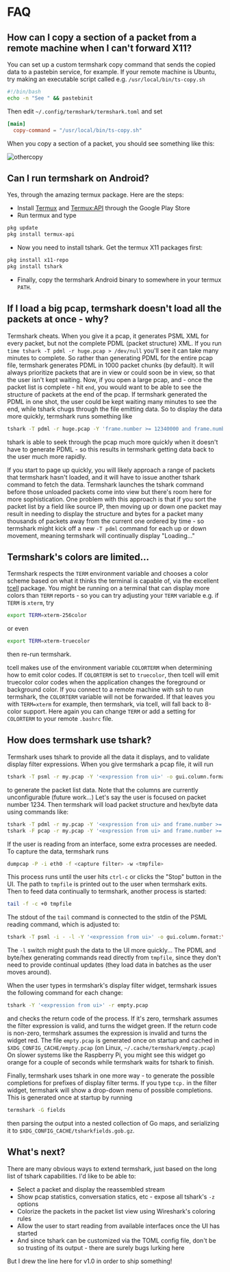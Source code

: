 
# FAQ

## How can I copy a section of a packet from a remote machine when I can't forward X11?

You can set up a custom termshark copy command that sends the copied data to a pastebin service, for example. If your remote machine is Ubuntu, try making an executable script called e.g. `/usr/local/bin/ts-copy.sh`

```bash
#!/bin/bash
echo -n "See " && pastebinit
```
Then edit ```~/.config/termshark/termshark.toml``` and set

```toml
[main]
  copy-command = "/usr/local/bin/ts-copy.sh"
  ```
  When you copy a section of a packet, you should see something like this:

![othercopy](https://drive.google.com/uc?export=view&id=11kLyrEhBQL3e50Nrzk_BhhZgCzt1cqDn)

## Can I run termshark on Android?

Yes, through the amazing termux package. Here are the steps:

- Install [Termux](https://play.google.com/store/apps/details?id=com.termux&hl=en_US) and [Termux:API](https://play.google.com/store/apps/details?id=com.termux.api&hl=en_US) through the Google Play Store
- Run termux and type
```bash
pkg update
pkg install termux-api
```
- Now you need to install tshark. Get the termux X11 packages first:
```bash
pkg install x11-repo
pkg install tshark
```
- Finally, copy the termshark Android binary to somewhere in your termux ```PATH```.

## If I load a big pcap, termshark doesn't load all the packets at once - why?

Termshark cheats. When you give it a pcap, it generates PSML XML for every packet, but not the complete PDML (packet structure) XML. If you run ```time tshark -T pdml -r huge.pcap > /dev/null```  you'll see it can take many minutes to complete. So rather than generating PDML for the entire pcap file, termshark generates PDML in 1000 packet chunks (by default). It will always prioritize packets that are in view or could soon be in view, so that the user isn't kept waiting. Now, if you open a large pcap, and - once the packet list is complete - hit `end`, you would want to be able to see the structure of packets at the end of the pcap. If termshark generated the PDML in one shot, the user could be kept waiting many minutes to see the end, while tshark chugs through the file emitting data. So to display the data more quickly, termshark runs something like
```bash
tshark -T pdml -r huge.pcap -Y 'frame.number >= 12340000 and frame.number < 12341000'
```
tshark is able to seek through the pcap much more quickly when it doesn't have to generate PDML - so this results in termshark getting data back to the user much more rapidly.

If you start to page up quickly, you will likely approach a range of packets that termshark hasn't loaded, and it will have to issue another tshark command to fetch the data. Termshark launches the tshark command before those unloaded packets come into view but there's room here for more sophistication. One problem with this approach is that if you sort the packet list by a field like source IP, then moving up or down one packet may result in needing to display the structure and bytes for a packet many thousands of packets away from the current one ordered by time - so termshark might kick off a new  ```-T pdml``` command for each up or down movement, meaning termshark will continually display "Loading..."

## Termshark's colors are limited...

Termshark respects the ```TERM``` environment variable and chooses a color scheme based on what it thinks the terminal is capable of, via the excellent [tcell](https://github.com/gdamore/tcell) package. You might be running on a terminal that can display more colors than ```TERM``` reports - so you can try adjusting your ```TERM``` variable e.g. if ```TERM``` is ```xterm```, try

```bash
export TERM=xterm-256color
```

or even

```bash
export TERM=xterm-truecolor
```
then re-run termshark.

tcell makes use of the environment variable ```COLORTERM``` when determining how to emit color codes. If ```COLORTERM``` is set to ```truecolor```, then tcell will emit truecolor color codes when the application changes the foreground or background color. If you connect to a remote machine with ssh to run termshark, the ```COLORTERM``` variable will not be forwarded. If that leaves you with ```TERM=xterm``` for example, then termshark, via tcell, will fall back to 8-color support. Here again you can change ```TERM``` or add a setting for ```COLORTERM``` to your remote ```.bashrc``` file.

## How does termshark use tshark?

Termshark uses tshark to provide all the data it displays, and to validate display filter expressions. When you give termshark a pcap file, it will run

```bash
tshark -T psml -r my.pcap -Y '<expression from ui>' -o gui.column.format:\"...\"```
```

to generate the packet list data. Note that the columns are currently unconfigurable (future work...) Let's say the user is focused on packet number 1234. Then termshark will load packet structure and hex/byte data using commands like:

```bash
tshark -T pdml -r my.pcap -Y '<expression from ui> and frame.number >= 1000 and frame.number < 2000'
tshark -F pcap -r my.pcap -Y '<expression from ui> and frame.number >= 1000 and frame.number < 2000' -w -
```
If the user is reading from an interface, some extra processes are needed. To capture the data, termshark runs

```bash
dumpcap -P -i eth0 -f <capture filter> -w <tmpfile>
```
This process runs until the user hits `ctrl-c` or clicks the "Stop" button in the UI. The path to ```tmpfile``` is printed out to the user when termshark exits. Then to feed data continually to termshark, another process is started:

```bash
tail -f -c +0 tmpfile
```
The stdout of the ```tail``` command is connected to the stdin of the PSML reading command, which is adjusted to:

```bash
tshark -T psml -i - -l -Y '<expression from ui>' -o gui.column.format:\"...\"```
```
The ```-l``` switch might push the data to the UI more quickly... The PDML and byte/hex generating commands read directly from `tmpfile`, since they don't need to provide continual updates (they load data in batches as the user moves around).

When the user types in termshark's display filter widget, termshark issues the following command for each change:

```bash
tshark -Y '<expression from ui>' -r empty.pcap
```
and checks the return code of the process. If it's zero, termshark assumes the filter expression is valid, and turns the widget green. If the return code is non-zero, termshark assumes the expression is invalid and turns the widget red. The file `empty.pcap` is generated once on startup and cached in ```$XDG_CONFIG_CACHE/empty.pcap``` (on Linux, ```~/.cache/termshark/empty.pcap```) On slower systems like the Raspberry Pi, you might see this widget go orange for a couple of seconds while termshark waits for tshark to finish.

Finally, termshark uses tshark in one more way - to generate the possible completions for prefixes of display filter terms. If you type ```tcp.``` in the filter widget, termshark will show a drop-down menu of possible completions. This is generated once at startup by running

```bash
termshark -G fields
```
then parsing the output into a nested collection of Go maps, and serializing it to ```$XDG_CONFIG_CACHE/tsharkfields.gob.gz```.

## What's next?

There are many obvious ways to extend termshark, just based on the long list of tshark capabilities. I'd like to be able to:

- Select a packet and display the reassembled stream
- Show pcap statistics, conversation statics, etc - expose all tshark's ```-z``` options
- Colorize the packets in the packet list view using Wireshark's coloring rules
- Allow the user to start reading from available interfaces once the UI has started
- And since tshark can be customized via the TOML config file, don't be so trusting of its output - there are surely bugs lurking here

But I drew the line here for v1.0 in order to ship something!

